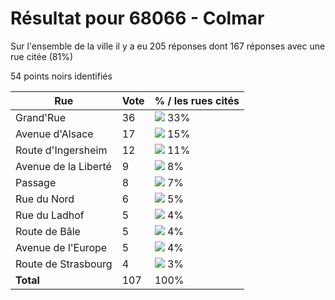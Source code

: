 # Résultat pour 68066 - Colmar

Sur l'ensemble de la ville il y a eu 205 réponses dont 167 réponses avec une rue citée (81%)

54 points noirs identifiés

| Rue | Vote | % / les rues cités|
|-----|------|-------------------|
| Grand'Rue | 36 | <img src="../../img/bar_33.gif" />&nbsp;33%|
| Avenue d'Alsace | 17 | <img src="../../img/bar_15.gif" />&nbsp;15%|
| Route d'Ingersheim | 12 | <img src="../../img/bar_11.gif" />&nbsp;11%|
| Avenue de la Liberté | 9 | <img src="../../img/bar_8.gif" />&nbsp;8%|
| Passage | 8 | <img src="../../img/bar_7.gif" />&nbsp;7%|
| Rue du Nord | 6 | <img src="../../img/bar_5.gif" />&nbsp;5%|
| Rue du Ladhof | 5 | <img src="../../img/bar_4.gif" />&nbsp;4%|
| Route de Bâle | 5 | <img src="../../img/bar_4.gif" />&nbsp;4%|
| Avenue de l'Europe | 5 | <img src="../../img/bar_4.gif" />&nbsp;4%|
| Route de Strasbourg | 4 | <img src="../../img/bar_3.gif" />&nbsp;3%|
| **Total** | 107 | 100%|
